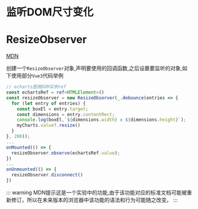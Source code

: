 # 监听DOM尺寸变化

# ResizeObserver
[MDN](https://developer.mozilla.org/zh-CN/docs/Web/API/ResizeObserver)

创建一个`ResizeObserver`对象,声明要使用的回调函数,之后设置要监听的对象,如下使用部分`Vue3`代码举例

``` ts
// echarts图表DOM实例ref
const echartsRef = ref<HTMLElement>()
const resizeObserver = new ResizeObserver(_.debounce(entries => {
  for (let entry of entries) {
    const boxEl = entry.target;
    const dimensions = entry.contentRect;
    console.log(boxEl,`${dimensions.width} x ${dimensions.height}`);
    myCharts.value?.resize()
  }
}, 200));
...
onMounted(() => {
  resizeObserver.observe(echartsRef.value);
})
...
onUnmounted(() => {
  resizeObserver.disconnect()
})
```

::: warning
MDN提示这是一个实验中的功能,由于该功能对应的标准文档可能被重新修订，所以在未来版本的浏览器中该功能的语法和行为可能随之改变。
:::